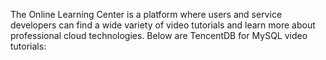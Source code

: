 The Online Learning Center is a platform where users and service developers can find a wide variety of video tutorials and learn more about professional cloud technologies. Below are TencentDB for MySQL video tutorials:
